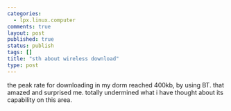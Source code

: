 ```yaml
--- 
categories: 
  - lpx.linux.computer
comments: true
layout: post
published: true
status: publish
tags: []
title: "sth about wireless download"
type: post
---
```

<div id="msgcns!3725CC0EE38B1F6!941" class="bvMsg">the peak rate for downloading in my dorm reached 400kb, by using BT. that amazed and surprised me. totally undermined what i have thought about its capability on this area.<br>
</div>
